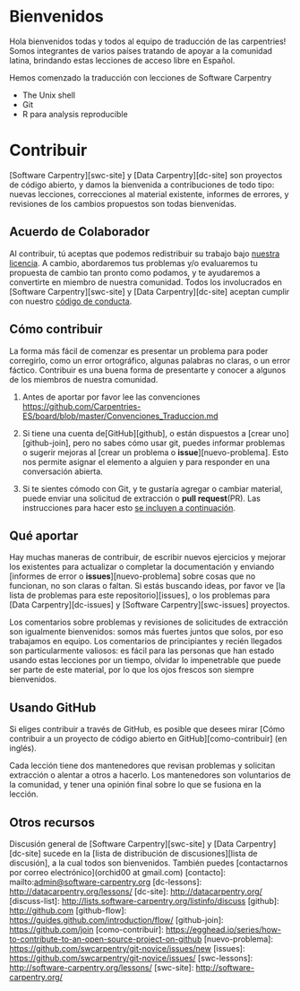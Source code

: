 # Bienvenidos

Hola bienvenidos todas y todos al equipo de traducción de las carpentries!
Somos integrantes de varios países tratando de apoyar a la comunidad latina, brindando estas lecciones de acceso libre en Español.

Hemos comenzado la traducción con lecciones de Software Carpentry

- The Unix shell
- Git
- R para analysis reproducible

# Contribuir

[Software Carpentry][swc-site] y [Data Carpentry][dc-site] son
proyectos de código abierto, y damos la bienvenida a contribuciones 
de todo tipo: nuevas lecciones, correcciones al material existente, 
informes de errores, y revisiones de los cambios propuestos son todas
bienvenidas.

## Acuerdo de Colaborador

Al contribuir, tú aceptas que podemos redistribuir su trabajo bajo
[nuestra licencia](LICENCIA.md). A cambio, abordaremos tus problemas 
y/o evaluaremos tu propuesta de cambio tan pronto como podamos, y 
te ayudaremos a convertirte en miembro de nuestra comunidad. Todos los 
involucrados en [Software Carpentry][swc-site] y 
[Data Carpentry][dc-site]
aceptan cumplir con nuestro [código de conducta](CONDUCT.md).

## Cómo contribuir

La forma más fácil de comenzar es presentar un problema para 
poder corregirlo, como un error ortográfico, algunas palabras no claras,
o un error fáctico. Contribuir es una buena forma de presentarte 
y conocer a algunos de los miembros de nuestra comunidad.

1. Antes de aportar por favor lee las convenciones https://github.com/Carpentries-ES/board/blob/master/Convenciones_Traduccion.md

2. Si tiene una cuenta de[GitHub][github], o están dispuestos a [crear uno][github-join], pero no sabes cómo usar git, puedes informar problemas o sugerir mejoras al [crear un problema o **issue**][nuevo-problema]. Esto nos permite asignar el elemento a alguien y para responder en una conversación abierta. 

2. Si te sientes cómodo con Git, y te gustaría agregar o cambiar material, puede enviar una solicitud de extracción o **pull request**(PR). Las  instrucciones para hacer esto [se incluyen a continuación](#usando-github).

## Qué aportar

Hay muchas maneras de contribuir, de escribir nuevos ejercicios y
mejorar los existentes para actualizar o completar la documentación y
enviando [informes de error o **issues**][nuevo-problema] sobre cosas que no
funcionan, no son claras o faltan. Si estás buscando ideas, por favor
ve [la lista de problemas para este repositorio][issues], o los 
problemas para [Data Carpentry][dc-issues] y 
[Software Carpentry][swc-issues] proyectos.

Los comentarios sobre problemas y revisiones de solicitudes de
extracción son igualmente bienvenidos: somos más fuertes juntos
que solos, por eso trabajamos en equipo. Los comentarios de principiantes y recién 
llegados son particularmente valiosos: es fácil para las personas
que han estado usando estas lecciones por un tiempo, olvidar lo 
impenetrable que puede ser parte de este material, por lo que los 
ojos frescos son siempre bienvenidos.

## Usando GitHub

Si eliges contribuir a través de GitHub, es posible que desees mirar
[Cómo contribuir a un proyecto de código abierto en GitHub][como-contribuir] (en inglés).

Cada lección tiene dos mantenedores que revisan problemas y solicitan 
extracción o alentar a otros a hacerlo. Los mantenedores son 
voluntarios de la comunidad, y tener una opinión final sobre lo que 
se fusiona en la lección.

## Otros recursos

Discusión general de [Software Carpentry][swc-site] y 
[Data Carpentry][dc-site] sucede en la 
[lista de distribución de discusiones][lista de discusión], 
a la cual todos son bienvenidos. También puedes 
[contactarnos por correo electrónico](orchid00 at gmail.com)
[contacto]: mailto:admin@software-carpentry.org
[dc-lessons]: http://datacarpentry.org/lessons/
[dc-site]: http://datacarpentry.org/
[discuss-list]: http://lists.software-carpentry.org/listinfo/discuss
[github]: http://github.com
[github-flow]: https://guides.github.com/introduction/flow/
[github-join]: https://github.com/join
[como-contribuir]: https://egghead.io/series/how-to-contribute-to-an-open-source-project-on-github
[nuevo-problema]: https://github.com/swcarpentry/git-novice/issues/new
[issues]: https://github.com/swcarpentry/git-novice/issues/
[swc-lessons]: http://software-carpentry.org/lessons/
[swc-site]: http://software-carpentry.org/

